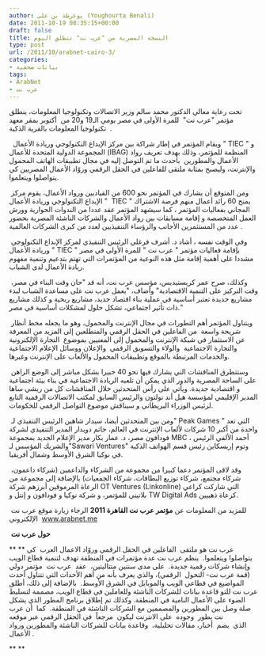 ```yaml
---
author: يوغرطة بن علي (Youghourta Benali)
date: 2011-10-19 08:35:15+00:00
draft: false
title: النسخة المصرية من "عرب نت" تنطلق اليوم
type: post
url: /2011/10/arabnet-cairo-3/
categories:
- بيانات صحفية
tags:
- ArabNet
- عرب نت
---
```


تحت رعاية معالي الدكتور محمد سالم وزير الاتصالات وتكنولوجيا المعلومات، ينطلق مؤتمر "عرب نت"  للمرة الأولى في مصر يومي الـ19 و20 من  أكتوبر بمقر معهد تكنولوجيا المعلومات بالقرية الذكية  .




  ويقام المؤتمر في إطار شراكة بين مركز الإبداع التكنولوجي وريادة الأعمال " TIEC " و المجموعة الدولية المتحدة للأعمال (IBAG) المنظمة للمؤتمر، وذلك بهدف تعريف رواد الأعمال والمطورين  بأحدث ما تم التوصل إليه في مجال تطبيقات الهاتف المحمول والإنترنت، وليصبح بمثابة ملتقى للفاعلين في الحقل الرقمي وروّاد الأعمال المصريين كي يتواصلوا ويتعلموا.




 ومن المتوقع أن يشارك في المؤتمر نحو 600 من القياديين ورواد الأعمال، يقوم مركز الإبداع التكنولوجي وريادة الأعمال "  TIEC " بمنح 60 رائد أعمال منهم فرصة الاشتراك المجاني بفعاليات المؤتمر ، كما سيشهد المؤتمر عقد عددا من الندوات الحوارية وورش العمل المتخصصة و إقامة مسابقات بين رواد الأعمال والشركات الناشئة المصرية بحضور عدد من المستثمرين الأجانب والرؤساء التنفيذيين لعدد من كبرى الشركات العالمية .




 وفي الوقت نفسه ، أشاد د. أشرف فرغلي الرئيس التنفيذي لمركز الإبداع التكنولوجي وريادة الأعمال " TIEC " بإقامة فعاليات مؤتمر " عرب نت " للمرة الأولى في مصر مشددا على أهمية إقامة مثل هذه النوعية من المؤتمرات التي تهتم بتدعيم وتنمية مفهوم ريادة الأعمال لدى الشباب.




 وكذلك، صرح عمر كريستيديس، مؤسس عرب نت، أنه قد "حان وقت البناء في مصر، وقت التركيز على التنمية الاقتصادية" وأضاف، "يعمل عرب نت على مساعدة الشباب لبدء مشاريع جديدة تعتبر أساسية في عملية بناء اقتصاد جديد، مشاريع ربحية و كذلك مشاريع ذات تأثير اجتماعي، تشكل حلول لمشكلات أساسية في مصر."




 ويتناول المؤتمر أهم التطورات في مجال الإنترنت والمحمول، وهو ما يجعله محط أنظار شريحة واسعة  من الفاعلين في الحقل الرقمي والمتطلعين إلى المزيد من المعرفة عن الاستثمار في شبكة الإنترنت والمحمول إلى المعنيين بموضوع  التجارة الإلكترونية والتجارة الاجتماعية  والولاء والتسويق الرقمي  والإعلان ووسائل الإعلام الاجتماعية والخدمات المرتبطة بالموقع وتطبيقات المحمول والألعاب على الإنترنت وغيرها.




 وستتطرق المناقشات التي يشارك فيها نحو 40 خبيرا بشكل مباشر إلى الوضع الراهن على الساحة المصرية والدور الذي يمكن أن تلعبه الريادة الاجتماعية في بناء بيئة اجتماعية و اقتصادية جديدة. ويأتي على رأس المتحدثين خلال المناقشات كل من ريشي ساها المدير الإقليمي لمؤسسة هيل أند نولتون والرئيس السابق لمكتب الاتصالات الرقمية التابع لرئيس الوزراء البريطاني و سيناقش موضوع التواصل الرقمي للحكومات.




 ومن بين المتحدثين أيضا، سيدار شاهين الرئيس التنفيذي لـ" Peak Games " التي تعد واحدة من أكبر 10 شركات لألعاب الإنترنت في العالم، حاتم دويدار المدير التنفيذي لشركة فودافون مصر، د. عمار بكار مدير الإعلام الجديد بمجموعة MBC ، أحمد الألفي الرئيس والشريك المؤسس لـ"Sawari Ventures" وتوم إريسكاين رئيس قسم الهواتف الذكية في نوكيا الشرق الأوسط وشمال أفريقيا.




 وقد لاقى المؤتمر دعما كبيرا من مجموعة من الشركاء والداعمين (شركاء داعمون، شركاء مجتمع، شركاء توزيع البطاقات، شركاء الجمعيات) بالإضافة إلى مجموعة من الرعاة المرموقين أبرزهم شركة OT Ventures (Linkonline) التي شاركت كراعي بلاتيني للمؤتمر، و شركة نوكيا و فودافون و إنتل و TW Digital Ads كرعاة ذهبيين.




 للمزيد من المعلومات عن **مؤتمر عرب نت القاهرة 2011** الرجاء زيارة موقع عرب نت الإلكتروني  www.arabnet.me




 **حول عرب نت**




** ** عرب نت هو ملتقى  الفاعلين في الحقل الرقمي وروّاد الاعمال العرب  كي يتواصلوا ويتعلموا.  ينظم عرب نت عدة مؤتمرات في المنطقة تهدف لتنمية قطاع الويب وإنشاء شركات رقمية جديدة.  على مدى سنتين متتاليتين،  عقد  عرب نت  مؤتمر دولي (قمة عرب نت- التحول  الرقمي)، والذي يعرف بأنه من أهم الأحداث التي تتناول أحدث المواضيع في قطاعي الويب والموبايل في الشرق الأوسط.  بالإضافة إلى ذلك، أطلق عرب نت للتو قاعدة بيانات للشركات الناشئة وللعاملين في قطاع الويب، مصممة لتسليط الضوء على الأعمال النامية في المنطقة. وكذلك تم إطلاق برنامج المطور الذي يشكل صلة وصل بين المطورين والمصممين مع الشركات الناشئة في المنطقة.  كما  أن عرب نت يطور  وجوده  على الانترنت ليكون  مرجعاً  في الحقل الرقمي عبر موقعه الذي  يضم  أخبار، مقالات تحليلية،  وقاعدة بيانات للشركات الناشئة والمطورين ورواد الأعمال .




** **
